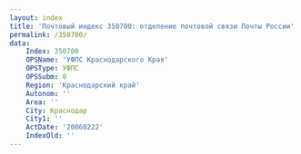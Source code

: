 ```yaml
---
layout: index
title: 'Почтовый индекс 350700: отделение почтовой связи Почты России'
permalink: /350700/
data:
    Index: 350700
    OPSName: 'УФПС Краснодарского Края'
    OPSType: УФПС
    OPSSubm: 0
    Region: 'Краснодарский край'
    Autonom: ''
    Area: ''
    City: Краснодар
    City1: ''
    ActDate: '20060222'
    IndexOld: ''
---
```

